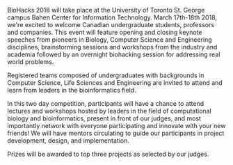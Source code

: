 BioHacks 2018 will take place at the University of Toronto St. George campus Bahen Center for Information Technology. March 17th-18th 2018, we're excited to welcome Canadian undergraduate students, professors and companies. This event will feature opening and closing keynote speeches from pioneers in Biology, Computer Science and Engineering disciplines, brainstorming sessions and workshops from the industry and academia followed by an overnight biohacking session for addressing real world problems. 

Registered teams composed of undergraduates with backgrounds in Computer Science, Life Sciences and Engineering are invited to attend and learn from leaders in the bioinformatics field. 

In this two day competition, participants will have a chance to attend lectures and workshops hosted by leaders in the field of computational biology and bioinformatics, present in front of our judges, and most importantly network with everyone participating and innovate with your new friends! We will have mentors circulating to guide our participants in project development, 
design, and implementation. 

Prizes will be awarded to top three projects as selected by our judges.
